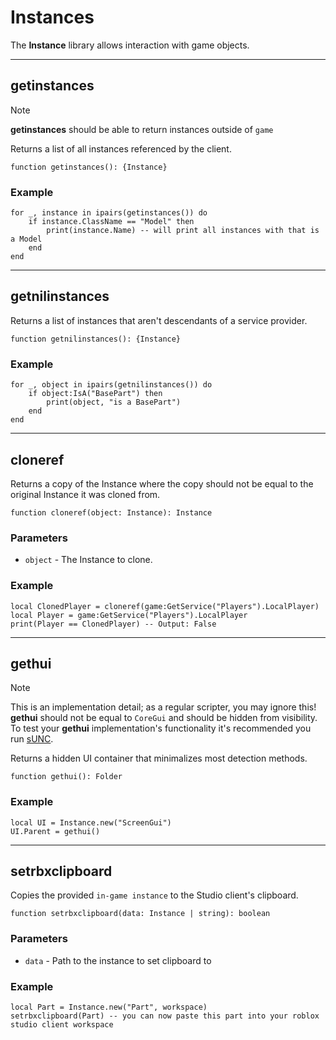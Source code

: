 # Instances

The **Instance** library allows interaction with game objects.

---

## getinstances

> [!NOTE]
> **getinstances** should be able to return instances outside of `game`

Returns a list of all instances referenced by the client.

```luau
function getinstances(): {Instance}
```

### Example

```luau
for _, instance in ipairs(getinstances()) do
    if instance.ClassName == "Model" then
        print(instance.Name) -- will print all instances with that is a Model
    end
end
```

---

## getnilinstances

Returns a list of instances that aren't descendants of a service provider.

```luau
function getnilinstances(): {Instance}
```

### Example

```luau
for _, object in ipairs(getnilinstances()) do
	if object:IsA("BasePart") then
		print(object, "is a BasePart")
	end
end
```

---

## cloneref

Returns a copy of the Instance where the copy should not be equal to the original Instance it was cloned from.

```luau
function cloneref(object: Instance): Instance
```

### Parameters

- `object` - The Instance to clone.

### Example

```luau
local ClonedPlayer = cloneref(game:GetService("Players").LocalPlayer)
local Player = game:GetService("Players").LocalPlayer
print(Player == ClonedPlayer) -- Output: False
```

---

## gethui

> [!NOTE]
> This is an implementation detail; as a regular scripter, you may ignore this!
> **gethui** should not be equal to `CoreGui` and should be hidden from visibility.
> To test your **gethui** implementation's functionality it's recommended you run [sUNC](https://discord.gg/EsfbAZJpzp).

Returns a hidden UI container that minimalizes most detection methods.

```luau
function gethui(): Folder
```

### Example

```luau
local UI = Instance.new("ScreenGui")
UI.Parent = gethui()
```

---

## setrbxclipboard

Copies the provided `in-game instance` to the Studio client's clipboard.

```luau
function setrbxclipboard(data: Instance | string): boolean
```

### Parameters

- `data` - Path to the instance to set clipboard to

### Example

```luau
local Part = Instance.new("Part", workspace)
setrbxclipboard(Part) -- you can now paste this part into your roblox studio client workspace
```
